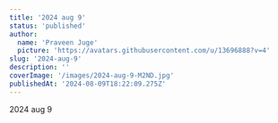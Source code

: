 ```yaml
---
title: '2024 aug 9'
status: 'published'
author:
  name: 'Praveen Juge'
  picture: 'https://avatars.githubusercontent.com/u/13696888?v=4'
slug: '2024-aug-9'
description: ''
coverImage: '/images/2024-aug-9-M2ND.jpg'
publishedAt: '2024-08-09T18:22:09.275Z'
---
```


2024 aug 9